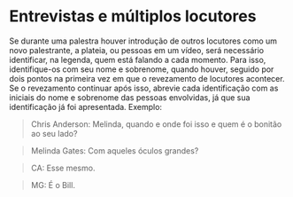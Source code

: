 # Entrevistas e múltiplos locutores

Se durante uma palestra houver introdução de outros locutores como um novo palestrante, a plateia, ou pessoas em um vídeo, será necessário identificar, na legenda, quem está falando a cada momento. Para isso, identifique-os com seu nome e sobrenome, quando houver, seguido por dois pontos na primeira vez em que o revezamento de locutores acontecer. Se o revezamento continuar após isso, abrevie cada identificação com as iniciais do nome e sobrenome das pessoas envolvidas, já que sua identificação já foi apresentada. Exemplo:

> Chris Anderson: Melinda, quando e onde foi isso e quem é o bonitão ao seu lado?

>Melinda Gates: Com aqueles óculos grandes?

> CA: Esse mesmo.

> MG: É o Bill.
